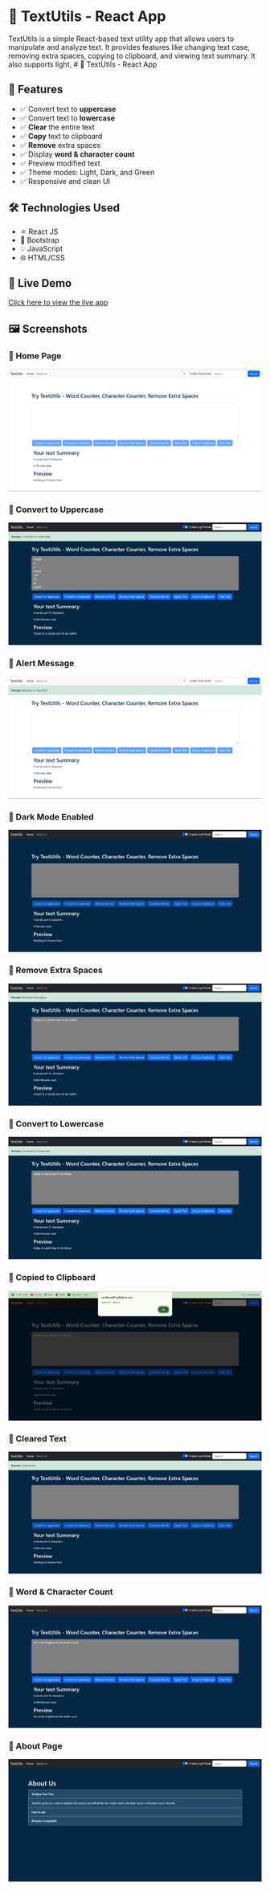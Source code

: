 # 📘 TextUtils - React App

TextUtils is a simple React-based text utility app that allows users to manipulate and analyze text. It provides features like changing text case, removing extra spaces, copying to clipboard, and viewing text summary. It also supports light, # 📘 TextUtils - React App

## 🚀 Features

- ✅ Convert text to **uppercase**
- ✅ Convert text to **lowercase**
- ✅ **Clear** the entire text
- ✅ **Copy** text to clipboard
- ✅ **Remove** extra spaces
- ✅ Display **word & character count**
- ✅ Preview modified text
- ✅ Theme modes: Light, Dark, and Green
- ✅ Responsive and clean UI

## 🛠️ Technologies Used

- ⚛️ React JS
- 💄 Bootstrap
- 💡 JavaScript
- 🌐 HTML/CSS

## 🚀 Live Demo
[Click here to view the live app](https://Varshaurs07.github.io/TextUtils-React-app)

## 🖼️ Screenshots

### 🔹 Home Page  
![Home-Light Mode](./Images/home.png)

### 🔹 Convert to Uppercase  
![Uppercase](./Images/uppercase.png)

### 🔹 Alert Message  
![Alert](./Images/alert.png)

### 🔹 Dark Mode Enabled  
![Dark Mode](./Images/darkmode.png)

### 🔹 Remove Extra Spaces  
![Remove Extra Spaces](./Images/removeextra.png)

### 🔹 Convert to Lowercase  
![Lowercase](./Images/lowercase.png)

### 🔹 Copied to Clipboard  
![Copied](./Images/copiedtoclip.png)

### 🔹 Cleared Text  
![Cleared Text](./Images/clearedtext.png)

### 🔹 Word & Character Count  
![Word Count](./Images/word.png)

### 🔹 About Page  
![About](./Images/about.png)


